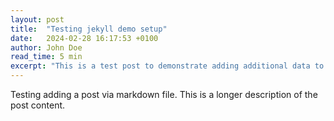 ```yaml
---
layout: post
title:  "Testing jekyll demo setup"
date:   2024-02-28 16:17:53 +0100
author: John Doe
read_time: 5 min
excerpt: "This is a test post to demonstrate adding additional data to a Markdown file for Jekyll."
---
```


Testing adding a post via markdown file. This is a longer description of the post content.
